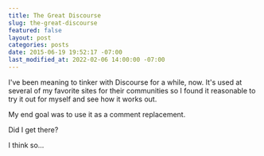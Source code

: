 ```yaml
---
title: The Great Discourse
slug: the-great-discourse
featured: false
layout: post
categories: posts
date: 2015-06-19 19:52:17 -07:00
last_modified_at: 2022-02-06 14:00:00 -07:00
---
```


I've been meaning to tinker with Discourse for a while, now. It's used at several of my favorite sites for their communities so I found it reasonable to try it out for myself and see how it works out.

My end goal was to use it as a comment replacement.

Did I get there?

I think so…


